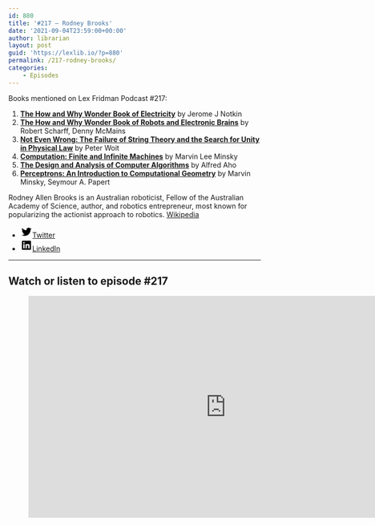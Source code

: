 ```yaml
---
id: 880
title: '#217 – Rodney Brooks'
date: '2021-09-04T23:59:00+00:00'
author: librarian
layout: post
guid: 'https://lexlib.io/?p=880'
permalink: /217-rodney-brooks/
categories:
    - Episodes
---
```


Books mentioned on Lex Fridman Podcast #217:

1. <b><a href="https://amzn.to/3WaoZAS" target="_blank" rel="sponsored noopener noreferrer">The How and Why Wonder Book of Electricity</a></b> by Jerome J Notkin
2. <b><a href="https://amzn.to/3GDX06S" target="_blank" rel="sponsored noopener noreferrer">The How and Why Wonder Book of Robots and Electronic Brains</a></b> by Robert Scharff, Denny McMains
3. <b><a href="https://amzn.to/3QA9elv" target="_blank" rel="sponsored noopener noreferrer">Not Even Wrong: The Failure of String Theory and the Search for Unity in Physical Law</a></b> by Peter Woit
4. <b><a href="https://amzn.to/3k8ZiTT" target="_blank" rel="sponsored noopener noreferrer">Computation: Finite and Infinite Machines</a></b> by Marvin Lee Minsky
5. <b><a href="https://amzn.to/3H41chN" target="_blank" rel="sponsored noopener noreferrer">The Design and Analysis of Computer Algorithms</a></b> by Alfred Aho
6. <b><a href="https://amzn.to/3QFUHoA" target="_blank" rel="sponsored noopener noreferrer">Perceptrons: An Introduction to Computational Geometry</a></b> by Marvin Minsky, Seymour A. Papert

<!--more-->

Rodney Allen Brooks is an Australian roboticist, Fellow of the Australian Academy of Science, author, and robotics entrepreneur, most known for popularizing the actionist approach to robotics. [Wikipedia](https://en.wikipedia.org/wiki/Rodney_Brooks)

- [<svg aria-hidden="true" focusable="false" height="24" version="1.1" viewbox="0 0 24 24" width="24" xmlns="http://www.w3.org/2000/svg"><path d="M22.23,5.924c-0.736,0.326-1.527,0.547-2.357,0.646c0.847-0.508,1.498-1.312,1.804-2.27 c-0.793,0.47-1.671,0.812-2.606,0.996C18.324,4.498,17.257,4,16.077,4c-2.266,0-4.103,1.837-4.103,4.103 c0,0.322,0.036,0.635,0.106,0.935C8.67,8.867,5.647,7.234,3.623,4.751C3.27,5.357,3.067,6.062,3.067,6.814 c0,1.424,0.724,2.679,1.825,3.415c-0.673-0.021-1.305-0.206-1.859-0.513c0,0.017,0,0.034,0,0.052c0,1.988,1.414,3.647,3.292,4.023 c-0.344,0.094-0.707,0.144-1.081,0.144c-0.264,0-0.521-0.026-0.772-0.074c0.522,1.63,2.038,2.816,3.833,2.85 c-1.404,1.1-3.174,1.756-5.096,1.756c-0.331,0-0.658-0.019-0.979-0.057c1.816,1.164,3.973,1.843,6.29,1.843 c7.547,0,11.675-6.252,11.675-11.675c0-0.178-0.004-0.355-0.012-0.531C20.985,7.47,21.68,6.747,22.23,5.924z"></path></svg><span class="wp-block-social-link-label screen-reader-text">Twitter</span>](https://twitter.com/rodneyabrooks)
- [<svg aria-hidden="true" focusable="false" height="24" version="1.1" viewbox="0 0 24 24" width="24" xmlns="http://www.w3.org/2000/svg"><path d="M19.7,3H4.3C3.582,3,3,3.582,3,4.3v15.4C3,20.418,3.582,21,4.3,21h15.4c0.718,0,1.3-0.582,1.3-1.3V4.3 C21,3.582,20.418,3,19.7,3z M8.339,18.338H5.667v-8.59h2.672V18.338z M7.004,8.574c-0.857,0-1.549-0.694-1.549-1.548 c0-0.855,0.691-1.548,1.549-1.548c0.854,0,1.547,0.694,1.547,1.548C8.551,7.881,7.858,8.574,7.004,8.574z M18.339,18.338h-2.669 v-4.177c0-0.996-0.017-2.278-1.387-2.278c-1.389,0-1.601,1.086-1.601,2.206v4.249h-2.667v-8.59h2.559v1.174h0.037 c0.356-0.675,1.227-1.387,2.526-1.387c2.703,0,3.203,1.779,3.203,4.092V18.338z"></path></svg><span class="wp-block-social-link-label screen-reader-text">LinkedIn</span>](https://www.linkedin.com/in/rodney-brooks-1a137517/)

- - - - - -

## Watch or listen to episode #217

<figure class="wp-block-embed is-type-video is-provider-youtube wp-block-embed-youtube wp-embed-aspect-16-9 wp-has-aspect-ratio"><div class="wp-block-embed__wrapper"><iframe allow="accelerometer; autoplay; clipboard-write; encrypted-media; gyroscope; picture-in-picture; web-share" allowfullscreen="" frameborder="0" height="443" loading="lazy" src="https://www.youtube.com/embed/nre0QT9LN6w?feature=oembed" title="Rodney Brooks: Robotics | Lex Fridman Podcast #217" width="788"></iframe></div></figure>